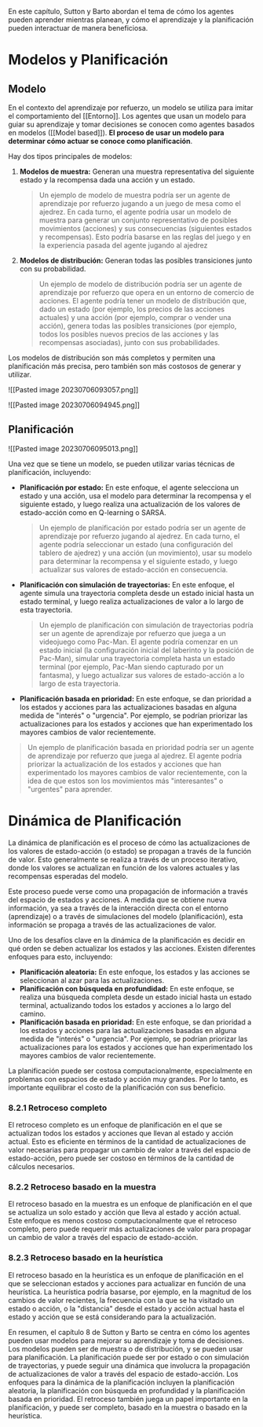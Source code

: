 
En este capítulo, Sutton y Barto abordan el tema de cómo los agentes pueden aprender mientras planean, y cómo el aprendizaje y la planificación pueden interactuar de manera beneficiosa. 

# Modelos y Planificación

## Modelo

En el contexto del aprendizaje por refuerzo, un modelo se utiliza para imitar el comportamiento del [[Entorno]]. Los agentes que usan un modelo para guiar su aprendizaje y tomar decisiones se conocen como agentes basados en modelos ([[Model based]]). **El proceso de usar un modelo para determinar cómo actuar se conoce como planificación**. 

Hay dos tipos principales de modelos: 

1. **Modelos de muestra:** Generan una muestra representativa del siguiente estado y la recompensa dada una acción y un estado.
   
   > Un ejemplo de modelo de muestra podría ser un agente de aprendizaje por refuerzo jugando a un juego de mesa como el ajedrez. En cada turno, el agente podría usar un modelo de muestra para generar un conjunto representativo de posibles movimientos (acciones) y sus consecuencias (siguientes estados y recompensas). Esto podría basarse en las reglas del juego y en la experiencia pasada del agente jugando al ajedrez

2. **Modelos de distribución:** Generan todas las posibles transiciones junto con su probabilidad. 
   
   > Un ejemplo de modelo de distribución podría ser un agente de aprendizaje por refuerzo que opera en un entorno de comercio de acciones. El agente podría tener un modelo de distribución que, dado un estado (por ejemplo, los precios de las acciones actuales) y una acción (por ejemplo, comprar o vender una acción), genera todas las posibles transiciones (por ejemplo, todos los posibles nuevos precios de las acciones y las recompensas asociadas), junto con sus probabilidades.

Los modelos de distribución son más completos y permiten una planificación más precisa, pero también son más costosos de generar y utilizar. 

![[Pasted image 20230706093057.png]]

![[Pasted image 20230706094945.png]]

## Planificación

![[Pasted image 20230706095013.png]]

Una vez que se tiene un modelo, se pueden utilizar varias técnicas de planificación, incluyendo:

- **Planificación por estado:** En este enfoque, el agente selecciona un estado y una acción, usa el modelo para determinar la recompensa y el siguiente estado, y luego realiza una actualización de los valores de estado-acción como en Q-learning o SARSA. 
  
  > Un ejemplo de planificación por estado podría ser un agente de aprendizaje por refuerzo jugando al ajedrez. En cada turno, el agente podría seleccionar un estado (una configuración del tablero de ajedrez) y una acción (un movimiento), usar su modelo para determinar la recompensa y el siguiente estado, y luego actualizar sus valores de estado-acción en consecuencia.
  
- **Planificación con simulación de trayectorias:** En este enfoque, el agente simula una trayectoria completa desde un estado inicial hasta un estado terminal, y luego realiza actualizaciones de valor a lo largo de esta trayectoria.
  
  > Un ejemplo de planificación con simulación de trayectorias podría ser un agente de aprendizaje por refuerzo que juega a un videojuego como Pac-Man. El agente podría comenzar en un estado inicial (la configuración inicial del laberinto y la posición de Pac-Man), simular una trayectoria completa hasta un estado terminal (por ejemplo, Pac-Man siendo capturado por un fantasma), y luego actualizar sus valores de estado-acción a lo largo de esta trayectoria.
  
-  **Planificación basada en prioridad:** En este enfoque, se dan prioridad a los estados y acciones para las actualizaciones basadas en alguna medida de "interés" o "urgencia". Por ejemplo, se podrían priorizar las actualizaciones para los estados y acciones que han experimentado los mayores cambios de valor recientemente.
  
  > Un ejemplo de planificación basada en prioridad podría ser un agente de aprendizaje por refuerzo que juega al ajedrez. El agente podría priorizar la actualización de los estados y acciones que han experimentado los mayores cambios de valor recientemente, con la idea de que estos son los movimientos más "interesantes" o "urgentes" para aprender.

# Dinámica de Planificación

La dinámica de planificación es el proceso de cómo las actualizaciones de los valores de estado-acción (o estado) se propagan a través de la función de valor. Esto generalmente se realiza a través de un proceso iterativo, donde los valores se actualizan en función de los valores actuales y las recompensas esperadas del modelo.

Este proceso puede verse como una propagación de información a través del espacio de estados y acciones. A medida que se obtiene nueva información, ya sea a través de la interacción directa con el entorno (aprendizaje) o a través de simulaciones del modelo (planificación), esta información se propaga a través de las actualizaciones de valor.

Uno de los desafíos clave en la dinámica de la planificación es decidir en qué orden se deben actualizar los estados y las acciones. Existen diferentes enfoques para esto, incluyendo:

- **Planificación aleatoria:** En este enfoque, los estados y las acciones se seleccionan al azar para las actualizaciones. 
- **Planificación con búsqueda en profundidad:** En este enfoque, se realiza una búsqueda completa desde un estado inicial hasta un estado terminal, actualizando todos los estados y acciones a lo largo del camino. 
- **Planificación basada en prioridad:** En este enfoque, se dan prioridad a los estados y acciones para las actualizaciones basadas en alguna medida de "interés" o "urgencia". Por ejemplo, se podrían priorizar las actualizaciones para los estados y acciones que han experimentado los mayores cambios de valor recientemente.

La planificación puede ser costosa computacionalmente, especialmente en problemas con espacios de estado y acción muy grandes. Por lo tanto, es importante equilibrar el costo de la planificación con sus beneficio.

### 8.2.1 Retroceso completo

El retroceso completo es un enfoque de planificación en el que se actualizan todos los estados y acciones que llevan al estado y acción actual. Esto es eficiente en términos de la cantidad de actualizaciones de valor necesarias para propagar un cambio de valor a través del espacio de estado-acción, pero puede ser costoso en términos de la cantidad de cálculos necesarios.

### 8.2.2 Retroceso basado en la muestra

El retroceso basado en la muestra es un enfoque de planificación en el que se actualiza un solo estado y acción que lleva al estado y acción actual. Este enfoque es menos costoso computacionalmente que el retroceso completo, pero puede requerir más actualizaciones de valor para propagar un cambio de valor a través del espacio de estado-acción. 

### 8.2.3 Retroceso basado en la heurística

El retroceso basado en la heurística es un enfoque de planificación en el que se seleccionan estados y acciones para actualizar en función de una heurística. La heurística podría basarse, por ejemplo, en la magnitud de los cambios de valor recientes, la frecuencia con la que se ha visitado un estado o acción, o la "distancia" desde el estado y acción actual hasta el estado y acción que se está considerando para la actualización.

En resumen, el capítulo 8 de Sutton y Barto se centra en cómo los agentes pueden usar modelos para mejorar su aprendizaje y toma de decisiones. Los modelos pueden ser de muestra o de distribución, y se pueden usar para planificación. La planificación puede ser por estado o con simulación de trayectorias, y puede seguir una dinámica que involucra la propagación de actualizaciones de valor a través del espacio de estado-acción. Los enfoques para la dinámica de la planificación incluyen la planificación aleatoria, la planificación con búsqueda en profundidad y la planificación basada en prioridad. El retroceso también juega un papel importante en la planificación, y puede ser completo, basado en la muestra o basado en la heurística.
